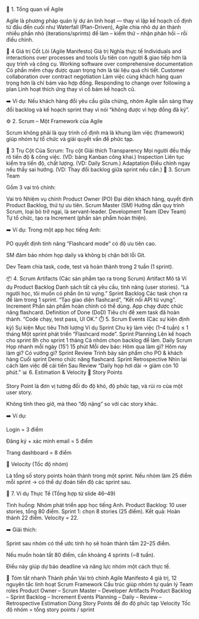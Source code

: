 🧭 1. Tổng quan về Agile

Agile là phương pháp quản lý dự án linh hoạt — thay vì lập kế hoạch cố định từ đầu đến cuối như Waterfall (Plan-Driven), Agile chia nhỏ dự án thành nhiều phần nhỏ (iterations/sprints) để làm – kiểm thử – nhận phản hồi – rồi điều chỉnh.

🔹 4 Giá trị Cốt Lõi (Agile Manifesto)
Giá trị	Nghĩa thực tế
Individuals and interactions over processes and tools	Ưu tiên con người & giao tiếp hơn là quy trình và công cụ.
Working software over comprehensive documentation	Có phần mềm chạy được quan trọng hơn là tài liệu quá chi tiết.
Customer collaboration over contract negotiation	Làm việc cùng khách hàng quan trọng hơn là chỉ bám vào hợp đồng.
Responding to change over following a plan	Linh hoạt thích ứng thay vì cố bám kế hoạch cũ.

➡️ Ví dụ: Nếu khách hàng đổi yêu cầu giữa chừng, nhóm Agile sẵn sàng thay đổi backlog và kế hoạch sprint thay vì nói “không được vì hợp đồng đã ký”.

⚙️ 2. Scrum – Một Framework của Agile

Scrum không phải là quy trình cố định mà là khung làm việc (framework) giúp nhóm tự tổ chức và giải quyết vấn đề phức tạp.

🔸 3 Trụ Cột Của Scrum:
Trụ cột	Giải thích
Transparency	Mọi người đều thấy rõ tiến độ & công việc. (VD: bảng Kanban công khai.)
Inspection	Liên tục kiểm tra tiến độ, chất lượng. (VD: Daily Scrum.)
Adaptation	Điều chỉnh ngay nếu thấy sai hướng. (VD: Thay đổi backlog giữa sprint nếu cần.)
👥 3. Scrum Team

Gồm 3 vai trò chính:

Vai trò	Nhiệm vụ chính
Product Owner (PO)	Đại diện khách hàng, quyết định Product Backlog, thứ tự ưu tiên.
Scrum Master (SM)	Hướng dẫn quy trình Scrum, loại bỏ trở ngại, là servant-leader.
Development Team (Dev Team)	Tự tổ chức, tạo ra Increment (phần sản phẩm hoàn thiện).

➡️ Ví dụ:
Trong một app học tiếng Anh:

PO quyết định tính năng “Flashcard mode” có độ ưu tiên cao.

SM đảm bảo nhóm họp daily và không bị chặn bởi lỗi Git.

Dev Team chia task, code, test và hoàn thành trong 2 tuần (1 sprint).

📦 4. Scrum Artifacts (Các sản phẩm tạo ra trong Scrum)
Artifact	Mô tả	Ví dụ
Product Backlog	Danh sách tất cả yêu cầu, tính năng (user stories).	“Là người học, tôi muốn có phần ôn từ vựng.”
Sprint Backlog	Các task chọn ra để làm trong 1 sprint.	“Tạo giao diện flashcard”, “Kết nối API từ vựng”.
Increment	Phần sản phẩm hoàn chỉnh có thể dùng.	App chạy được chức năng flashcard.
Definition of Done (DoD)	Tiêu chí để xem task đã hoàn thành.	“Code chạy, test pass, UI OK.”
⏱️ 5. Scrum Events (Các sự kiện định kỳ)
Sự kiện	Mục tiêu	Thời lượng	Ví dụ
Sprint	Chu kỳ làm việc (1–4 tuần)	≤ 1 tháng	Một sprint phát triển “Flashcard mode”.
Sprint Planning	Lên kế hoạch cho sprint	8h cho sprint 1 tháng	Cả nhóm chọn backlog để làm.
Daily Scrum	Họp nhanh mỗi ngày (15’)	15 phút	Mỗi dev báo: Hôm qua làm gì? Hôm nay làm gì? Có vướng gì?
Sprint Review	Trình bày sản phẩm cho PO & khách hàng	Cuối sprint	Demo chức năng flashcard.
Sprint Retrospective	Nhìn lại cách làm việc để cải tiến	Sau Review	“Daily họp hơi dài → giảm còn 10 phút.”
📊 6. Estimation & Velocity
🧮 Story Points

Story Point là đơn vị tương đối đo độ khó, độ phức tạp, và rủi ro của một user story.

Không tính theo giờ, mà theo “độ nặng” so với các story khác.

➡️ Ví dụ:

Login = 3 điểm

Đăng ký + xác minh email = 5 điểm

Trang dashboard = 8 điểm

🎯 Velocity (Tốc độ nhóm)

Là tổng số story points hoàn thành trong một sprint.
Nếu nhóm làm 25 điểm mỗi sprint → có thể dự đoán tiến độ các sprint sau.

🧠 7. Ví dụ Thực Tế (Tổng hợp từ slide 46–49)

Tình huống: Nhóm phát triển app học tiếng Anh.
Product Backlog: 10 user stories, tổng 80 điểm.
Sprint 1: chọn 8 stories (25 điểm).
Kết quả: Hoàn thành 22 điểm.
Velocity = 22.

➡️ Giải thích:

Sprint sau nhóm có thể ước tính họ sẽ hoàn thành tầm 22–25 điểm.

Nếu muốn hoàn tất 80 điểm, cần khoảng 4 sprints (~8 tuần).

Điều này giúp dự báo deadline và năng lực nhóm một cách thực tế.

📘 Tóm tắt nhanh
Thành phần	Vai trò chính
Agile Manifesto	4 giá trị, 12 nguyên tắc linh hoạt
Scrum Framework	Cấu trúc giúp nhóm tự quản lý
Team roles	Product Owner – Scrum Master – Developer
Artifacts	Product Backlog – Sprint Backlog – Increment
Events	Planning – Daily – Review – Retrospective
Estimation	Dùng Story Points để đo độ phức tạp
Velocity	Tốc độ nhóm = tổng story points / sprint
